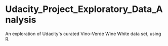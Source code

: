 # Udacity_Project_Exploratory_Data_Analysis
An exploration of Udacity's curated Vino-Verde Wine White data set, using R.
